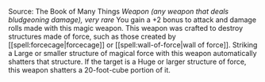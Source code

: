 Source: The Book of Many Things
*Weapon (any weapon that deals bludgeoning damage), very rare*
You gain a +2 bonus to attack and damage rolls made with this magic weapon.
This weapon was crafted to destroy structures made of force, such as those created by [[spell:forcecage|forcecage]] or [[spell:wall-of-force|wall of force]]. Striking a Large or smaller structure of magical force with this weapon automatically shatters that structure. If the target is a Huge or larger structure of force, this weapon shatters a 20-foot-cube portion of it.